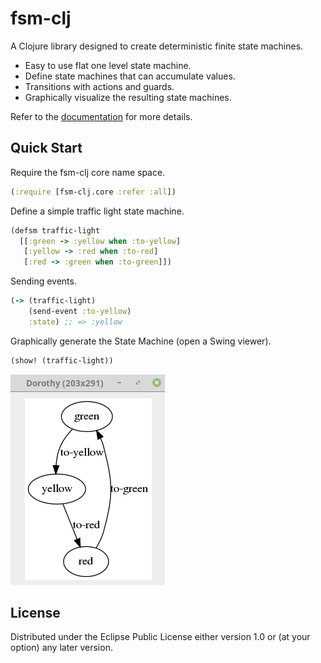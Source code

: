 # fsm-clj

A Clojure library designed to create deterministic finite state machines.

- Easy to use flat one level state machine.
- Define state machines that can accumulate values.
- Transitions with actions and guards.
- Graphically visualize the resulting state machines.

Refer to the [documentation](doc/documentation.md) for more details.


## Quick Start

Require the fsm-clj core name space.

```clj
(:require [fsm-clj.core :refer :all])
```

Define a simple traffic light state machine.

```clj
(defsm traffic-light
  [[:green -> :yellow when :to-yellow]
   [:yellow -> :red when :to-red]
   [:red -> :green when :to-green]])
```

Sending events.

```clj
(-> (traffic-light)
    (send-event :to-yellow)
    :state) ;; => :yellow
```

Graphically generate the State Machine (open a Swing viewer).

```clj
(show! (traffic-light))
```

![Traffic Light Finite State Machine](doc/fsm-traffic-light.png)

## License

Distributed under the Eclipse Public License either version 1.0 or (at
your option) any later version.

